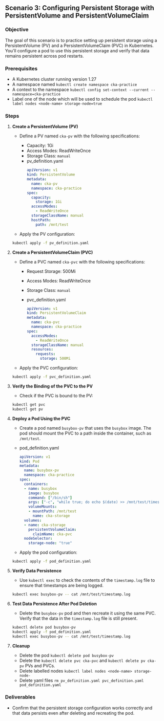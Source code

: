 ## Scenario 3: Configuring Persistent Storage with PersistentVolume and PersistentVolumeClaim

### Objective
The goal of this scenario is to practice setting up persistent storage using a PersistentVolume (PV) and a PersistentVolumeClaim (PVC) in Kubernetes. You'll configure a pod to use this persistent storage and verify that data remains persistent across pod restarts.

### Prerequisites
- A Kubernetes cluster running version 1.27
- A namespace named `kubectl create namespace cka-practice`
- A context to the namespace `kubectl config set-context --current --namespace=cka-practice`
- Label one of the node which will be used to schedule the pod `kubectl label nodes <node-name> storage-node=true`

### Steps

1. **Create a PersistentVolume (PV)**
   - Define a PV named `cka-pv` with the following specifications:
     - Capacity: 1Gi
     - Access Modes: ReadWriteOnce
     - Storage Class: `manual`
     - pv_definition.yaml
        ```yaml
        apiVersion: v1
        kind: PersistentVolume
        metadata:
          name: cka-pv
          namespace: cka-practice
        spec:
          capacity:
            storage: 1Gi
          accessModes:
            - ReadWriteOnce
          storageClassName: manual
          hostPath:
            path: /mnt/test
        ```

   - Apply the PV configuration:
   ```bash
   kubectl apply -f pv_definition.yaml
   ```

2. **Create a PersistentVolumeClaim (PVC)**
   - Define a PVC named `cka-pvc` with the following specifications:
     - Request Storage: 500Mi
     - Access Modes: ReadWriteOnce
     - Storage Class: `manual`
     - pvc_definition.yaml

        ```yaml
        apiVersion: v1
        kind: PersistentVolumeClaim
        metadata:
          name: cka-pvc
          namespace: cka-practice
        spec:
          accessModes:
            - ReadWriteOnce
          storageClassName: manual
          resources:
            requests:
              storage: 500Mi
        ```

   - Apply the PVC configuration:
   ```bash
   kubectl apply -f pvc_definition.yaml
   ```

3. **Verify the Binding of the PVC to the PV**
   - Check if the PVC is bound to the PV:
   ```bash
   kubectl get pvc
   kubectl get pv
   ```

4. **Deploy a Pod Using the PVC**
   - Create a pod named `busybox-pv` that uses the `busybox` image. The pod should mount the PVC to a path inside the container, such as `/mnt/test`.
   - pod_definition.yaml

      ```yaml
      apiVersion: v1
      kind: Pod
      metadata:
        name: busybox-pv
        namespace: cka-practice
      spec:
        containers:
        - name: busybox
          image: busybox
          command: ["/bin/sh"]
          args: ["-c", "while true; do echo $(date) >> /mnt/test/timestamp.log; sleep 5; done"]
          volumeMounts:
          - mountPath: /mnt/test
            name: cka-storage
        volumes:
        - name: cka-storage
          persistentVolumeClaim:
            claimName: cka-pvc
        nodeSelector:
          storage-node: "true"
      ```

   - Apply the pod configuration:
   ```bash
   kubectl apply -f pod_definition.yaml
   ```

5. **Verify Data Persistence**
   - Use `kubectl exec` to check the contents of the `timestamp.log` file to ensure that timestamps are being logged.

   ```bash
   kubectl exec busybox-pv -- cat /mnt/test/timestamp.log
   ```

6. **Test Data Persistence After Pod Deletion**
   - Delete the `busybox-pv` pod and then recreate it using the same PVC. Verify that the data in the `timestamp.log` file is still present.

   ```bash
   kubectl delete pod busybox-pv
   kubectl apply -f pod_definition.yaml
   kubectl exec busybox-pv -- cat /mnt/test/timestamp.log
   ```
7. **Cleanup**
   - Delete the pod `kubectl delete pod busybox-pv`
   - Delete the `kubectl delete pvc cka-pvc` and `kubectl delete pv cka-pv` PVs and PVCs.
   - Delete labelled nodes `kubectl label nodes <node-name> storage-node-`
   - Delete yaml files `rm pv_definition.yaml pvc_definition.yaml pod_definition.yaml`
### Deliverables
- Confirm that the persistent storage configuration works correctly and that data persists even after deleting and recreating the pod.

